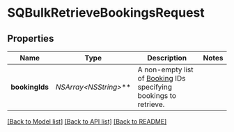 # SQBulkRetrieveBookingsRequest

## Properties
Name | Type | Description | Notes
------------ | ------------- | ------------- | -------------
**bookingIds** | **NSArray&lt;NSString*&gt;*** | A non-empty list of [Booking](https://developer.squareup.com/reference/square_2023-10-18/objects/Booking) IDs specifying bookings to retrieve. | 

[[Back to Model list]](../README.md#documentation-for-models) [[Back to API list]](../README.md#documentation-for-api-endpoints) [[Back to README]](../README.md)


